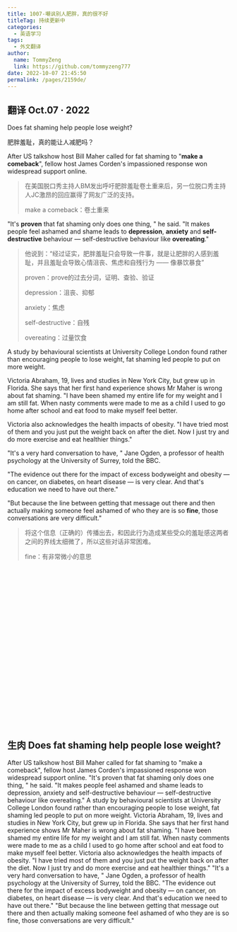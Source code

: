 ```yaml
---
title: 1007-嘲讽别人肥胖，真的很不好
titleTag: 持续更新中
categories: 
  - 英语学习
tags: 
  - 外文翻译
author: 
  name: TommyZeng
  link: https://github.com/tommyzeng777
date: 2022-10-07 21:45:50
permalink: /pages/2159de/
---
```


## 翻译 Oct.07 · 2022

Does fat shaming help people lose weight?

肥胖羞耻，真的能让人减肥吗？



After US talkshow host Bill Maher called for fat shaming to "**make a comeback**", fellow host James Corden's impassioned response won widespread support online.<!-- more -->

> 在美国脱口秀主持人BM发出呼吁肥胖羞耻卷土重来后，另一位脱口秀主持人JC激昂的回应赢得了网友广泛的支持。
>
> make a comeback：卷土重来

"It's **proven** that fat shaming only does one thing, " he said. "It makes people feel ashamed and shame leads to **depression**, **anxiety** and **self-destructive** behaviour — self-destructive behaviour like **overeating**."

> 他说到：“经过证实，肥胖羞耻只会导致一件事，就是让肥胖的人感到羞耻，并且羞耻会导致心情沮丧、焦虑和自残行为 —— 像暴饮暴食”
>
> proven：prove的过去分词，证明、查验、验证
>
> depression：沮丧、抑郁
>
> anxiety：焦虑
>
> self-destructive：自残
>
> overeating：过量饮食

A study by behavioural scientists at University College London found rather than encouraging people to lose weight, fat shaming led people to put on more weight.

Victoria Abraham, 19, lives and studies in New York City, but grew up in Florida. She says that her first hand experience shows Mr Maher is wrong about fat shaming. "I have been shamed my entire life for my weight and I am still fat. When nasty comments were made to me as a child I used to go home after school and eat food to make myself feel better.

Victoria also acknowledges the health impacts of obesity. "I have tried most of them and you just put the weight back on after the diet. Now I just try and do more exercise and eat healthier things."

"It's a very hard conversation to have, " Jane Ogden, a professor of health psychology at the University of Surrey, told the BBC.

"The evidence out there for the impact of excess bodyweight and obesity — on cancer, on diabetes, on heart disease — is very clear. And that's education we need to have out there."

"But because the line between getting that message out there and then actually making someone feel ashamed of who they are is so **fine**, those conversations are very difficult."
>将这个信息（正确的）传播出去，和因此行为造成某些受众的羞耻感这两者之间的界线太细微了，所以这些对话非常困难。
>
>fine：有非常微小的意思

<br><br><br><br><br><br><br><br><br><br><br><br><br><br><br><br><br><br><br><br><br>

## 生肉 Does fat shaming help people lose weight?

After US talkshow host Bill Maher called for fat shaming to "make a comeback", fellow host James Corden's impassioned response won widespread support online.
"It's proven that fat shaming only does one thing, " he said. "It makes people feel ashamed and shame leads to depression, anxiety and self-destructive behaviour — self-destructive behaviour like overeating."
A study by behavioural scientists at University College London found rather than encouraging people to lose weight, fat shaming led people to put on more weight.
Victoria Abraham, 19, lives and studies in New York City, but grew up in Florida. She says that her first hand experience shows Mr Maher is wrong about fat shaming. "I have been shamed my entire life for my weight and I am still fat. When nasty comments were made to me as a child I used to go home after school and eat food to make myself feel better.
Victoria also acknowledges the health impacts of obesity. "I have tried most of them and you just put the weight back on after the diet. Now I just try and do more exercise and eat healthier things."
"It's a very hard conversation to have, " Jane Ogden, a professor of health psychology at the University of Surrey, told the BBC.
"The evidence out there for the impact of excess bodyweight and obesity — on cancer, on diabetes, on heart disease — is very clear. And that's education we need to have out there."
"But because the line between getting that message out there and then actually making someone feel ashamed of who they are is so fine, those conversations are very difficult."
